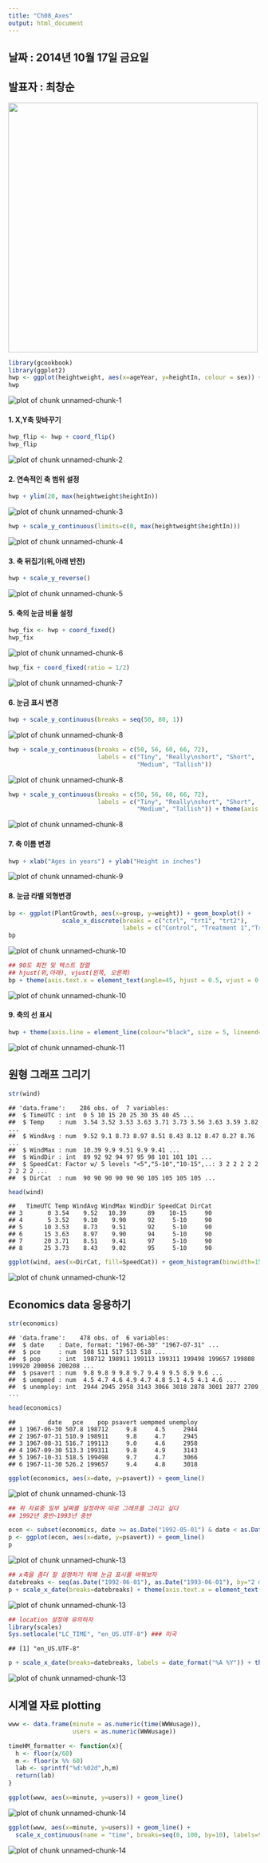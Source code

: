 ```yaml
---
title: "Ch08_Axes"
output: html_document
---
```

## 날짜 : 2014년 10월 17일 금요일
## 발표자 : 최창순

<img style="float: center" src="ggplotAxes.png" width="500" height="500">



```r
library(gcookbook)
library(ggplot2)
hwp <- ggplot(heightweight, aes(x=ageYear, y=heightIn, colour = sex)) + geom_point()
hwp
```

![plot of chunk unnamed-chunk-1](figure/unnamed-chunk-1.png) 

#### 1. X,Y축 맞바꾸기

```r
hwp_flip <- hwp + coord_flip()
hwp_flip
```

![plot of chunk unnamed-chunk-2](figure/unnamed-chunk-2.png) 

#### 2. 연속적인 축 범위 설정

```r
hwp + ylim(20, max(heightweight$heightIn))
```

![plot of chunk unnamed-chunk-3](figure/unnamed-chunk-3.png) 

```r
hwp + scale_y_continuous(limits=c(0, max(heightweight$heightIn)))
```

![plot of chunk unnamed-chunk-4](figure/unnamed-chunk-4.png) 

#### 3. 축 뒤집기(위,아래 반전)

```r
hwp + scale_y_reverse()
```

![plot of chunk unnamed-chunk-5](figure/unnamed-chunk-5.png) 

#### 5. 축의 눈금 비율 설정

```r
hwp_fix <- hwp + coord_fixed()
hwp_fix
```

![plot of chunk unnamed-chunk-6](figure/unnamed-chunk-6.png) 

```r
hwp_fix + coord_fixed(ratio = 1/2)
```

![plot of chunk unnamed-chunk-7](figure/unnamed-chunk-7.png) 

#### 6. 눈금 표시 변경

```r
hwp + scale_y_continuous(breaks = seq(50, 80, 1))
```

![plot of chunk unnamed-chunk-8](figure/unnamed-chunk-81.png) 

```r
hwp + scale_y_continuous(breaks = c(50, 56, 60, 66, 72),
                         labels = c("Tiny", "Really\nshort", "Short",
                                    "Medium", "Tallish"))
```

![plot of chunk unnamed-chunk-8](figure/unnamed-chunk-82.png) 

```r
hwp + scale_y_continuous(breaks = c(50, 56, 60, 66, 72),
                         labels = c("Tiny", "Really\nshort", "Short",
                                    "Medium", "Tallish")) + theme(axis.ticks = element_blank(), axis.text.y = element_blank())
```

![plot of chunk unnamed-chunk-8](figure/unnamed-chunk-83.png) 



#### 7. 축 이름 변경

```r
hwp + xlab("Ages in years") + ylab("Height in inches")
```

![plot of chunk unnamed-chunk-9](figure/unnamed-chunk-9.png) 

#### 8. 눈금 라벨 외형변경

```r
bp <- ggplot(PlantGrowth, aes(x=group, y=weight)) + geom_boxplot() +
               scale_x_discrete(breaks = c("ctrl", "trt1", "trt2"),
                                labels = c("Control", "Treatment 1","Treatment 2"))
bp
```

![plot of chunk unnamed-chunk-10](figure/unnamed-chunk-101.png) 

```r
## 90도 회전 및 텍스트 정렬
## hjust(위,아래), vjust(왼쪽, 오른쪽)
bp + theme(axis.text.x = element_text(angle=45, hjust = 0.5, vjust = 0.5))
```

![plot of chunk unnamed-chunk-10](figure/unnamed-chunk-102.png) 

#### 9. 축의 선 표시

```r
hwp + theme(axis.line = element_line(colour="black", size = 5, lineend="square"))
```

![plot of chunk unnamed-chunk-11](figure/unnamed-chunk-11.png) 




## 원형 그래프 그리기

```r
str(wind)
```

```
## 'data.frame':	286 obs. of  7 variables:
##  $ TimeUTC : int  0 5 10 15 20 25 30 35 40 45 ...
##  $ Temp    : num  3.54 3.52 3.53 3.63 3.71 3.73 3.56 3.63 3.59 3.82 ...
##  $ WindAvg : num  9.52 9.1 8.73 8.97 8.51 8.43 8.12 8.47 8.27 8.76 ...
##  $ WindMax : num  10.39 9.9 9.51 9.9 9.41 ...
##  $ WindDir : int  89 92 92 94 97 95 98 101 101 101 ...
##  $ SpeedCat: Factor w/ 5 levels "<5","5-10","10-15",..: 3 2 2 2 2 2 2 2 2 2 ...
##  $ DirCat  : num  90 90 90 90 90 90 105 105 105 105 ...
```

```r
head(wind)
```

```
##   TimeUTC Temp WindAvg WindMax WindDir SpeedCat DirCat
## 3       0 3.54    9.52   10.39      89    10-15     90
## 4       5 3.52    9.10    9.90      92     5-10     90
## 5      10 3.53    8.73    9.51      92     5-10     90
## 6      15 3.63    8.97    9.90      94     5-10     90
## 7      20 3.71    8.51    9.41      97     5-10     90
## 8      25 3.73    8.43    9.02      95     5-10     90
```

```r
ggplot(wind, aes(x=DirCat, fill=SpeedCat)) + geom_histogram(binwidth=15, origin = -7.5) + coord_polar() + scale_x_continuous(limits=c(0,360))
```

![plot of chunk unnamed-chunk-12](figure/unnamed-chunk-12.png) 



## Economics data 응용하기

```r
str(economics)
```

```
## 'data.frame':	478 obs. of  6 variables:
##  $ date    : Date, format: "1967-06-30" "1967-07-31" ...
##  $ pce     : num  508 511 517 513 518 ...
##  $ pop     : int  198712 198911 199113 199311 199498 199657 199808 199920 200056 200208 ...
##  $ psavert : num  9.8 9.8 9 9.8 9.7 9.4 9 9.5 8.9 9.6 ...
##  $ uempmed : num  4.5 4.7 4.6 4.9 4.7 4.8 5.1 4.5 4.1 4.6 ...
##  $ unemploy: int  2944 2945 2958 3143 3066 3018 2878 3001 2877 2709 ...
```

```r
head(economics)
```

```
##         date   pce    pop psavert uempmed unemploy
## 1 1967-06-30 507.8 198712     9.8     4.5     2944
## 2 1967-07-31 510.9 198911     9.8     4.7     2945
## 3 1967-08-31 516.7 199113     9.0     4.6     2958
## 4 1967-09-30 513.3 199311     9.8     4.9     3143
## 5 1967-10-31 518.5 199498     9.7     4.7     3066
## 6 1967-11-30 526.2 199657     9.4     4.8     3018
```

```r
ggplot(economics, aes(x=date, y=psavert)) + geom_line()
```

![plot of chunk unnamed-chunk-13](figure/unnamed-chunk-131.png) 

```r
## 위 자료중 일부 날짜를 설정하여 따로 그래프를 그리고 싶다
## 1992년 중반~1993년 중반

econ <- subset(economics, date >= as.Date("1992-05-01") & date < as.Date("1993-06-01"))
p <- ggplot(econ, aes(x=date, y=psavert)) + geom_line()
p
```

![plot of chunk unnamed-chunk-13](figure/unnamed-chunk-132.png) 

```r
## x축을 좀더 잘 설명하기 위해 눈금 표시를 바꿔보자
datebreaks <- seq(as.Date("1992-06-01"), as.Date("1993-06-01"), by="2 month")
p + scale_x_date(breaks=datebreaks) + theme(axis.text.x = element_text(angle=30, hjust =1))
```

![plot of chunk unnamed-chunk-13](figure/unnamed-chunk-133.png) 

```r
## location 설정에 유의하자
library(scales)
Sys.setlocale("LC_TIME", "en_US.UTF-8") ### 미국
```

```
## [1] "en_US.UTF-8"
```

```r
p + scale_x_date(breaks=datebreaks, labels = date_format("%A %Y")) + theme(axis.text.x = element_text(angle=30, hjust=1))
```

![plot of chunk unnamed-chunk-13](figure/unnamed-chunk-134.png) 


## 시계열 자료 plotting

```r
www <- data.frame(minute = as.numeric(time(WWWusage)),
                  users = as.numeric(WWWusage))

timeHM_formatter <- function(x){
  h <- floor(x/60)
  m <- floor(x %% 60)
  lab <- sprintf("%d:%02d",h,m)
  return(lab)
}

ggplot(www, aes(x=minute, y=users)) + geom_line()
```

![plot of chunk unnamed-chunk-14](figure/unnamed-chunk-141.png) 

```r
ggplot(www, aes(x=minute, y=users)) + geom_line() + 
  scale_x_continuous(name = "time", breaks=seq(0, 100, by=10), labels=timeHM_formatter)
```

![plot of chunk unnamed-chunk-14](figure/unnamed-chunk-142.png) 

